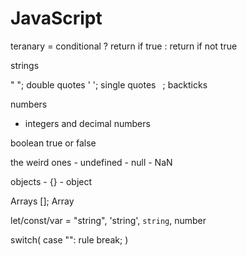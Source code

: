 # JavaScript

teranary = conditional ? return if true : return if not true

<!-- DATA TYPES! -->

strings

" "; double quotes
' '; single quotes
` `; backticks

numbers
- integers and decimal numbers

boolean
true or false

the weird ones
    - undefined
    - null
    - NaN

objects
    - {}
    - object

Arrays
[];
Array

<!-- CREATING VARIABLES -->

let/const/var = "string", 'string', `string`, number


switch(
    case "":
    rule
    break;
)
